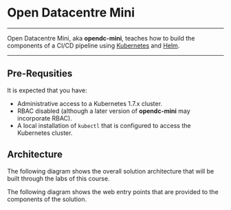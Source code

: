 # Open Datacentre Mini

---

Open Datacentre Mini, aka **opendc-mini**, teaches how to build the components of a CI/CD pipeline using [Kubernetes](https://kubernetes.io) and [Helm](https://helm.sh).

---

## Pre-Requsities

It is expected that you have:

* Administrative access to a Kubernetes 1.7.x cluster.
* RBAC disabled (although a later version of **opendc-mini** may incorporate RBAC).
* A local installation of `kubectl` that is configured to access the Kubernetes cluster.


## Architecture

The following diagram shows the overall solution architecture that will be built through the labs of this course.

<diagram>

The following diagram shows the web entry points that are provided to the components of the solution.

<diagram>




